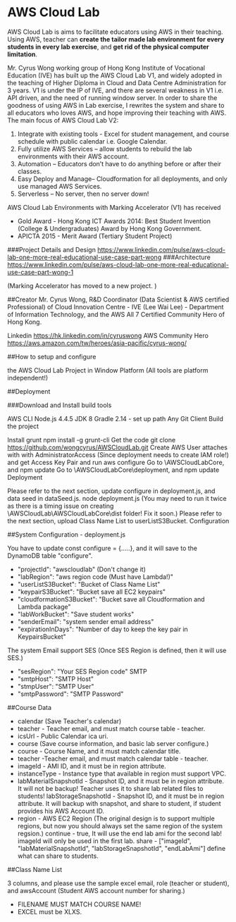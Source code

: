 # AWS Cloud Lab
AWS Cloud Lab is aims to facilitate educators using AWS in their teaching. Using AWS, teacher can **create the tailor made lab environment for every students in every lab exercise**, and **get rid of the physical computer limitation**. 

Mr. Cyrus Wong working group of Hong Kong Institute of Vocational Education (IVE) has built up the AWS Cloud Lab V1, and widely adopted in the teaching of Higher Diploma in Cloud and Data Centre Administration for 3 years. V1 is under the IP of IVE, and there are several weakness in V1 i.e. API driven, and the need of running window server. In order to share the goodness of using AWS in Lab exercise, I   rewrites the system and share to all educators who loves AWS, and hope improving their teaching with AWS.
The main focus of AWS Cloud Lab V2:

1. Integrate with existing tools - Excel for student management, and course schedule with public calendar i.e. Google Calendar.
2. Fully utilize AWS Services – allow students to rebuild the lab environments with their AWS account.
3. Automation – Educators don’t have to do anything before or after their classes.
4. Easy Deploy and Manage– Cloudformation for all deployments, and only use managed AWS Services.
5. Serverless – No server, then no server down!

AWS Cloud Lab Environments with Marking Accelerator (V1) has received 
- Gold Award - Hong Kong ICT Awards 2014: Best Student Invention (College & Undergraduates) Award by Hong Kong Government.
- APICTA 2015 - Merit Award (Tertiary Student Project)

###Project Details and Design
https://www.linkedin.com/pulse/aws-cloud-lab-one-more-real-educational-use-case-part-wong
###Architecture
https://www.linkedin.com/pulse/aws-cloud-lab-one-more-real-educational-use-case-part-wong-1

(Marking Accelerator has moved to a new project. )

##Creator
Mr. Cyrus Wong, R&D Coordinator (Data Scientist & AWS certified Professional) of Cloud Innovation Centre - IVE (Lee Wai Lee) - Department of Information Technology, and the AWS All 7 Certified Community Hero of Hong Kong.

Linkedin 		https://hk.linkedin.com/in/cyruswong
AWS Community Hero https://aws.amazon.com/tw/heroes/asia-pacific/cyrus-wong/

##How to setup and configure

the AWS Cloud Lab Project in Window Platform (All tools are platform independent!)

##Deployment

###Download and Install build tools

AWS CLI
Node.js 4.4.5
JDK 8
Gradle 2.14 - set up path
Any Git Client
Build the project

Install grunt 
npm install -g grunt-cli
Get the code 
git clone https://github.com/wongcyrus/AWSCloudLab.git
Create AWS User attaches with with AdministratorAccess (Since deployment needs to create IAM role!) and get Access Key Pair  and run 
aws configure 
Go to \AWSCloudLabCore, and npm update
Go to \AWSCloudLabCore\deployment, and npm update
Deployment

Please refer to the next section, update configure in deployment.js, and data seed in dataSeed.js.
node deployment.js
(You may need to run it twice as there is a timing issue on creating \AWSCloudLab\AWSCloudLabCore\dist folder! Fix it soon.)
Please refer to the next section, upload Class Name List to userListS3Bucket. 
Configuration

##System Configuration - deployment.js

You have to update const configure = {.....}, and it will save to the DynamoDB table "configure".
- "projectId": "awscloudlab" (Don't change it)
- "labRegion": "aws region code (Must have Lambda!)" 
- "userListS3Bucket": "Bucket of Class Name List" 
- "keypairS3Bucket": "Bucket save all EC2 keypairs"
- "cloudformationS3Bucket": "Bucket save all Cloudformation and Lambda package"
- "labWorkBucket": "Save student works"
- "senderEmail": "system sender email address"
- "expirationInDays": "Number of day to keep the key pair in KeypairsBucket"

The system Email support 
SES (Once SES Region is defined, then it will use SES.)
- "sesRegion": "Your SES Region code"
SMTP
- "smtpHost": "SMTP Host"
- "stmpUser": "SMTP User"
- "smtpPassword": "SMTP Password"


##Course Data

- calendar (Save Teacher's calendar)
- teacher - Teacher email, and must match course table - teacher.
- icsUrl - Public Calendar ica uri.
- course (Save course information, and basic lab server configure.)
- course - Course Name, and it must match calendar title.
- teacher -Teacher email, and must match calendar table - teacher.
- imageId - AMI ID, and it must be in region attribute.
- instanceType - Instance type that available in region must support VPC.
- labMaterialSnapshotId - Snapshot ID, and it must be in region attribute. It will not be backup! Teacher uses it to share lab related files to students!
labStorageSnapshotId - Snapshot ID, and it must be in region attribute. It will backup with snapshot, and share to student, if student provides his AWS Account ID.
- region - AWS EC2 Region (The original design is to support multiple regions, but now you should always set the same region of the system regsion.)
continue - true, It will use the end lab ami for the second lab! imageId will only be used in the first lab.
share - ["imageId", "labMaterialSnapshotId", "labStorageSnapshotId", "endLabAmi"] define what can share to students.

##Class Name List 

3 columns, and please use the sample excel 
email, role (teacher or student), and awsAccount (Student AWS account number for sharing.)

- FILENAME MUST MATCH COURSE NAME!
- EXCEL must be XLXS.
